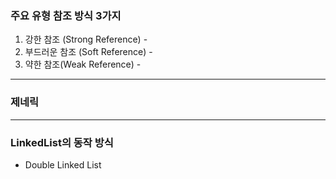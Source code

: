 ### 주요 유형 참조 방식 3가지

1. 강한 참조 (Strong Reference) - 
2. 부드러운 참조 (Soft Reference) -
3. 약한 참조(Weak Reference) -

---

### 제네릭

---

### LinkedList의 동작 방식

- Double Linked List
